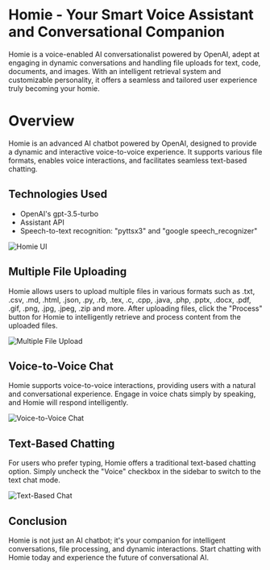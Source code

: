 # Homie - Your Smart Voice Assistant and Conversational Companion
Homie is a voice-enabled AI conversationalist powered by OpenAI, adept at engaging in dynamic conversations and handling file uploads for text, code, documents, and images. With an intelligent retrieval system and customizable personality, it offers a seamless and tailored user experience truly becoming your homie.

# Overview

Homie is an advanced AI chatbot powered by OpenAI, designed to provide a dynamic and interactive voice-to-voice experience. It supports various file formats, enables voice interactions, and facilitates seamless text-based chatting.

## Technologies Used
- OpenAI's gpt-3.5-turbo
- Assistant API
- Speech-to-text recognition: "pyttsx3" and "google speech_recognizer"

![Homie UI](https://i.ibb.co/YhgQfX8/file-2024-01-17-22-47-37.png)

## Multiple File Uploading

Homie allows users to upload multiple files in various formats such as .txt, .csv, .md, .html, .json, .py, .rb, .tex, .c, .cpp, .java, .php, .pptx, .docx, .pdf, .gif, .png, .jpg, .jpeg, .zip and more. After uploading files, click the "Process" button for Homie to intelligently retrieve and process content from the uploaded files.

![Multiple File Upload](path/to/your/multiple_file_upload.gif)

## Voice-to-Voice Chat

Homie supports voice-to-voice interactions, providing users with a natural and conversational experience. Engage in voice chats simply by speaking, and Homie will respond intelligently.

![Voice-to-Voice Chat](path/to/your/voice_to_voice_chat.gif)

## Text-Based Chatting

For users who prefer typing, Homie offers a traditional text-based chatting option. Simply uncheck the "Voice" checkbox in the sidebar to switch to the text chat mode.

![Text-Based Chat](path/to/your/text_chat.gif)

## Conclusion

Homie is not just an AI chatbot; it's your companion for intelligent conversations, file processing, and dynamic interactions. Start chatting with Homie today and experience the future of conversational AI.

